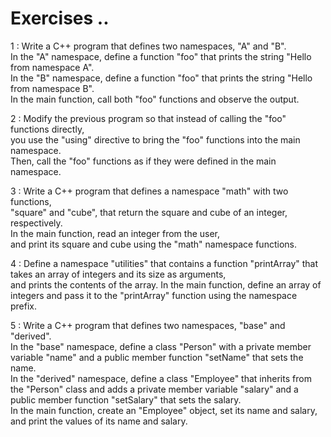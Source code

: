 # Exercises ..

1 : Write a C++ program that defines two namespaces, "A" and "B".  
In the "A" namespace, define a function "foo" that prints the string "Hello from namespace A".  
In the "B" namespace, define a function "foo" that prints the string "Hello from namespace B".  
In the main function, call both "foo" functions and observe the output.

2 : Modify the previous program so that instead of calling the "foo" functions directly,  
you use the "using" directive to bring the "foo" functions into the main namespace.  
Then, call the "foo" functions as if they were defined in the main namespace.

3 : Write a C++ program that defines a namespace "math" with two functions,  
"square" and "cube", that return the square and cube of an integer, respectively.  
In the main function, read an integer from the user,  
and print its square and cube using the "math" namespace functions.

4 : Define a namespace "utilities" that contains a function "printArray" that takes an array of integers and its size as arguments,   
and prints the contents of the array. In the main function, define an array of integers and pass it to the "printArray" function using the namespace prefix.

5 : Write a C++ program that defines two namespaces, "base" and "derived".  
In the "base" namespace, define a class "Person" with a private member variable "name" and a public member function "setName" that sets the name.  
In the "derived" namespace, define a class "Employee" that inherits from the "Person" class and adds a private member variable "salary" and a public member function "setSalary" that sets the salary.  
In the main function, create an "Employee" object, set its name and salary, and print the values of its name and salary.
